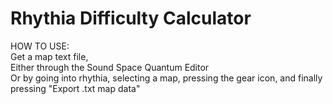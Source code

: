 # Rhythia Difficulty Calculator
 
HOW TO USE:\
Get a map text file,\
Either through the Sound Space Quantum Editor\
Or by going into rhythia, selecting a map, pressing the gear icon, and finally pressing "Export .txt map data"
